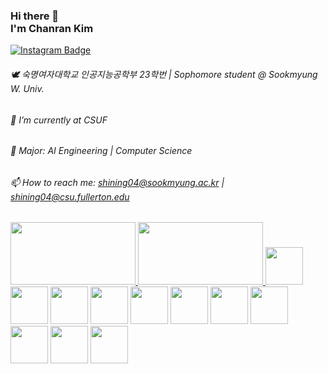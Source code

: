### Hi there 👋 <br>I'm Chanran Kim 
[![Instagram Badge](https://img.shields.io/badge/Instagram-FFDBE6?logo=instagram&logoColor=white&weight=30px&link={https://www.instagram.com/isliese/})]({https://www.instagram.com/isliese/})

###### 🕊️ 숙명여자대학교 인공지능공학부 23학번 | Sophomore student @ Sookmyung W. Univ. <br>
###### 🔭 I’m currently at CSUF <br>
###### 🌱 Major: AI Engineering | Computer Science <br>
###### 📫 How to reach me: shining04@sookmyung.ac.kr | shining04@csu.fullerton.edu <br>

<!-- 백준 티어 -->
<a href="https://solved.ac/shining04/">
    <img src="http://mazassumnida.wtf/api/v2/generate_badge?boj=shining04" width="200" height="100" />
</a>

<!-- 깃허브 Top Langs -->
<a href="https://github.com/isliese/github-readme-stats">
    <img src="https://github-readme-stats.vercel.app/api/top-langs/?username=isliese&layout=compact&count_private=true&custom_title=My%20Languages&bg_color=45deg,ffe0ea,9494ff&title_color=FFFFFF&text_color=FFFFFF" width="200" height="100" />
</a>



<!-- 스킬 뱃지 -->
<img src="https://img.shields.io/badge/Windows-0078D6?style=for-the-badge&logo=windows&logoColor=white" width="60" />
<img src="https://img.shields.io/badge/Python-3776AB?style=for-the-badge&logo=python&logoColor=white" width="60" />
<img src="https://img.shields.io/badge/Flask-000000?style=for-the-badge&logo=flask&logoColor=white" width="60" />
<img src="https://img.shields.io/badge/Java-ED8B00?style=for-the-badge&logo=openjdk&logoColor=white" width="60" />
<img src="https://img.shields.io/badge/React-20232A?style=for-the-badge&logo=react&logoColor=61DAFB" width="60" />
<img src="https://img.shields.io/badge/HTML5-E34F26?style=for-the-badge&logo=html5&logoColor=white" width="60" />
<img src="https://img.shields.io/badge/CSS3-1572B6?style=for-the-badge&logo=css3&logoColor=white" width="60" />
<img src="https://img.shields.io/badge/TypeScript-007ACC?style=for-the-badge&logo=typescript&logoColor=white" width="60" />
<img src="https://img.shields.io/badge/JavaScript-F7DF1E?style=for-the-badge&logo=JavaScript&logoColor=white" width="60" />
<img src="https://img.shields.io/badge/C-00599C?style=for-the-badge&logo=c&logoColor=white" width="60" />
<img src="https://img.shields.io/badge/C%2B%2B-00599C?style=for-the-badge&logo=c%2B%2B&logoColor=white" width="60" />








